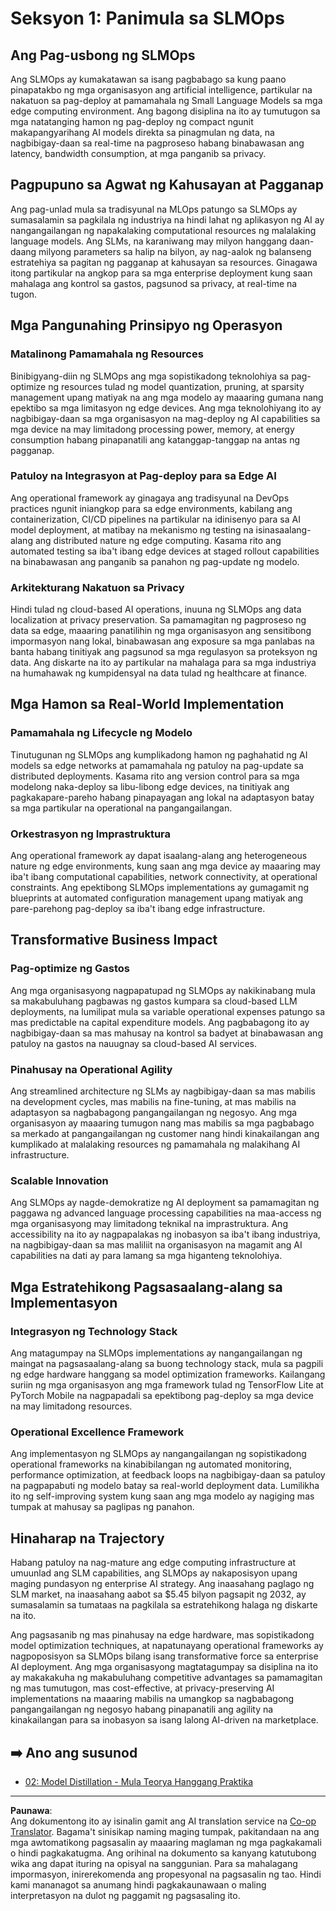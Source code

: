 <!--
CO_OP_TRANSLATOR_METADATA:
{
  "original_hash": "3d1708c413d3ea9ffcfb6f73ade3a07b",
  "translation_date": "2025-09-18T14:47:57+00:00",
  "source_file": "Module05/01.IntroduceSLMOps.md",
  "language_code": "tl"
}
-->
# Seksyon 1: Panimula sa SLMOps

## Ang Pag-usbong ng SLMOps

Ang SLMOps ay kumakatawan sa isang pagbabago sa kung paano pinapatakbo ng mga organisasyon ang artificial intelligence, partikular na nakatuon sa pag-deploy at pamamahala ng Small Language Models sa mga edge computing environment. Ang bagong disiplina na ito ay tumutugon sa mga natatanging hamon ng pag-deploy ng compact ngunit makapangyarihang AI models direkta sa pinagmulan ng data, na nagbibigay-daan sa real-time na pagproseso habang binabawasan ang latency, bandwidth consumption, at mga panganib sa privacy.

## Pagpupuno sa Agwat ng Kahusayan at Pagganap

Ang pag-unlad mula sa tradisyunal na MLOps patungo sa SLMOps ay sumasalamin sa pagkilala ng industriya na hindi lahat ng aplikasyon ng AI ay nangangailangan ng napakalaking computational resources ng malalaking language models. Ang SLMs, na karaniwang may milyon hanggang daan-daang milyong parameters sa halip na bilyon, ay nag-aalok ng balanseng estratehiya sa pagitan ng pagganap at kahusayan sa resources. Ginagawa itong partikular na angkop para sa mga enterprise deployment kung saan mahalaga ang kontrol sa gastos, pagsunod sa privacy, at real-time na tugon.

## Mga Pangunahing Prinsipyo ng Operasyon

### Matalinong Pamamahala ng Resources

Binibigyang-diin ng SLMOps ang mga sopistikadong teknolohiya sa pag-optimize ng resources tulad ng model quantization, pruning, at sparsity management upang matiyak na ang mga modelo ay maaaring gumana nang epektibo sa mga limitasyon ng edge devices. Ang mga teknolohiyang ito ay nagbibigay-daan sa mga organisasyon na mag-deploy ng AI capabilities sa mga device na may limitadong processing power, memory, at energy consumption habang pinapanatili ang katanggap-tanggap na antas ng pagganap.

### Patuloy na Integrasyon at Pag-deploy para sa Edge AI

Ang operational framework ay ginagaya ang tradisyunal na DevOps practices ngunit iniangkop para sa edge environments, kabilang ang containerization, CI/CD pipelines na partikular na idinisenyo para sa AI model deployment, at matibay na mekanismo ng testing na isinasaalang-alang ang distributed nature ng edge computing. Kasama rito ang automated testing sa iba't ibang edge devices at staged rollout capabilities na binabawasan ang panganib sa panahon ng pag-update ng modelo.

### Arkitekturang Nakatuon sa Privacy

Hindi tulad ng cloud-based AI operations, inuuna ng SLMOps ang data localization at privacy preservation. Sa pamamagitan ng pagproseso ng data sa edge, maaaring panatilihin ng mga organisasyon ang sensitibong impormasyon nang lokal, binabawasan ang exposure sa mga panlabas na banta habang tinitiyak ang pagsunod sa mga regulasyon sa proteksyon ng data. Ang diskarte na ito ay partikular na mahalaga para sa mga industriya na humahawak ng kumpidensyal na data tulad ng healthcare at finance.

## Mga Hamon sa Real-World Implementation

### Pamamahala ng Lifecycle ng Modelo

Tinutugunan ng SLMOps ang kumplikadong hamon ng paghahatid ng AI models sa edge networks at pamamahala ng patuloy na pag-update sa distributed deployments. Kasama rito ang version control para sa mga modelong naka-deploy sa libu-libong edge devices, na tinitiyak ang pagkakapare-pareho habang pinapayagan ang lokal na adaptasyon batay sa mga partikular na operational na pangangailangan.

### Orkestrasyon ng Imprastruktura

Ang operational framework ay dapat isaalang-alang ang heterogeneous nature ng edge environments, kung saan ang mga device ay maaaring may iba't ibang computational capabilities, network connectivity, at operational constraints. Ang epektibong SLMOps implementations ay gumagamit ng blueprints at automated configuration management upang matiyak ang pare-parehong pag-deploy sa iba't ibang edge infrastructure.

## Transformative Business Impact

### Pag-optimize ng Gastos

Ang mga organisasyong nagpapatupad ng SLMOps ay nakikinabang mula sa makabuluhang pagbawas ng gastos kumpara sa cloud-based LLM deployments, na lumilipat mula sa variable operational expenses patungo sa mas predictable na capital expenditure models. Ang pagbabagong ito ay nagbibigay-daan sa mas mahusay na kontrol sa badyet at binabawasan ang patuloy na gastos na nauugnay sa cloud-based AI services.

### Pinahusay na Operational Agility

Ang streamlined architecture ng SLMs ay nagbibigay-daan sa mas mabilis na development cycles, mas mabilis na fine-tuning, at mas mabilis na adaptasyon sa nagbabagong pangangailangan ng negosyo. Ang mga organisasyon ay maaaring tumugon nang mas mabilis sa mga pagbabago sa merkado at pangangailangan ng customer nang hindi kinakailangan ang kumplikado at malalaking resources ng pamamahala ng malakihang AI infrastructure.

### Scalable Innovation

Ang SLMOps ay nagde-demokratize ng AI deployment sa pamamagitan ng paggawa ng advanced language processing capabilities na maa-access ng mga organisasyong may limitadong teknikal na imprastruktura. Ang accessibility na ito ay nagpapalakas ng inobasyon sa iba't ibang industriya, na nagbibigay-daan sa mas maliliit na organisasyon na magamit ang AI capabilities na dati ay para lamang sa mga higanteng teknolohiya.

## Mga Estratehikong Pagsasaalang-alang sa Implementasyon

### Integrasyon ng Technology Stack

Ang matagumpay na SLMOps implementations ay nangangailangan ng maingat na pagsasaalang-alang sa buong technology stack, mula sa pagpili ng edge hardware hanggang sa model optimization frameworks. Kailangang suriin ng mga organisasyon ang mga framework tulad ng TensorFlow Lite at PyTorch Mobile na nagpapadali sa epektibong pag-deploy sa mga device na may limitadong resources.

### Operational Excellence Framework

Ang implementasyon ng SLMOps ay nangangailangan ng sopistikadong operational frameworks na kinabibilangan ng automated monitoring, performance optimization, at feedback loops na nagbibigay-daan sa patuloy na pagpapabuti ng modelo batay sa real-world deployment data. Lumilikha ito ng self-improving system kung saan ang mga modelo ay nagiging mas tumpak at mahusay sa paglipas ng panahon.

## Hinaharap na Trajectory

Habang patuloy na nag-mature ang edge computing infrastructure at umuunlad ang SLM capabilities, ang SLMOps ay nakaposisyon upang maging pundasyon ng enterprise AI strategy. Ang inaasahang paglago ng SLM market, na inaasahang aabot sa $5.45 bilyon pagsapit ng 2032, ay sumasalamin sa tumataas na pagkilala sa estratehikong halaga ng diskarte na ito.

Ang pagsasanib ng mas pinahusay na edge hardware, mas sopistikadong model optimization techniques, at napatunayang operational frameworks ay nagpoposisyon sa SLMOps bilang isang transformative force sa enterprise AI deployment. Ang mga organisasyong magtatagumpay sa disiplina na ito ay makakakuha ng makabuluhang competitive advantages sa pamamagitan ng mas tumutugon, mas cost-effective, at privacy-preserving AI implementations na maaaring mabilis na umangkop sa nagbabagong pangangailangan ng negosyo habang pinapanatili ang agility na kinakailangan para sa inobasyon sa isang lalong AI-driven na marketplace.

## ➡️ Ano ang susunod

- [02: Model Distillation - Mula Teorya Hanggang Praktika](./02.SLMOps-Distillation.md)

---

**Paunawa**:  
Ang dokumentong ito ay isinalin gamit ang AI translation service na [Co-op Translator](https://github.com/Azure/co-op-translator). Bagama't sinisikap naming maging tumpak, pakitandaan na ang mga awtomatikong pagsasalin ay maaaring maglaman ng mga pagkakamali o hindi pagkakatugma. Ang orihinal na dokumento sa kanyang katutubong wika ang dapat ituring na opisyal na sanggunian. Para sa mahalagang impormasyon, inirerekomenda ang propesyonal na pagsasalin ng tao. Hindi kami mananagot sa anumang hindi pagkakaunawaan o maling interpretasyon na dulot ng paggamit ng pagsasaling ito.